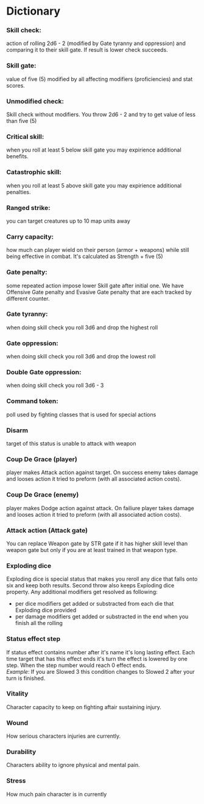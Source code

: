 # Dictionary

### Skill check:

action of rolling 2d6 - 2 (modified by Gate tyranny and oppression) and comparing it to their skill gate. If result is lower check succeeds.

### Skill gate:

value of five (5) modified by all affecting modifiers (proficiencies) and stat scores.

### Unmodified check:

Skill check without modifiers. You throw 2d6 - 2 and try to get value of less than five (5)

### Critical skill:

when you roll at least 5 below skill gate you may expirience additional benefits.

### Catastrophic skill:

when you roll at least 5 above skill gate you may expirience additional penalties.

### Ranged strike:

you can target creatures up to 10 map units away

### Carry capacity:

how much can player wield on their person (armor + weapons) while still being effective in combat. It's calculated as Strength + five (5)

### Gate penalty:

some repeated action impose lower Skill gate after initial one. We have Offensive Gate penalty and Evasive Gate penalty that are each tracked by different counter.

### Gate tyranny:

when doing skill check you roll 3d6 and drop the highest roll

### Gate oppression:

when doing skill check you roll 3d6 and drop the lowest roll  

### Double Gate oppression:

when doing skill check you roll 3d6 - 3

### Command token:

poll used by fighting classes that is used for special actions

### Disarm

target of this status is unable to attack with weapon

### Coup De Grace (player)

player makes Attack action against target. On success enemy takes damage and looses action it tried to preform (with all associated action costs).

### Coup De Grace (enemy)

player makes Dodge action against attack. On failiure player takes damage and looses action it tried to preform (with all associated action costs).

### Attack action (Attack gate)

You can replace Weapon gate by STR gate if it has higher skill level than weapon gate but only if you are at least trained in that weapon type.

### Exploding dice

Exploding dice is special status that makes you reroll any dice that falls onto six and keep both results. Second throw also keeps Exploding dice property. Any additional modifiers get resolved as following:
- per dice modifiers get added or substracted from each die that Exploding dice provided
- per damage modifiers get added or substracted in the end when you finish all the rolling

### Status effect step

If status effect contains number after it's name it's long lasting effect. Each time target that has this effect ends it's turn the effect is lowered by one step. When the step number would reach 0 effect ends.  
*Example*: If you are Slowed 3 this condition changes to Slowed 2 after your turn is finished.

### Vitality

Character capacity to keep on fighting aftair sustaining injury.

### Wound

How serious characters injuries are currently.

### Durability

Characters ability to ignore physical and mental pain.

### Stress

How much pain character is in currently